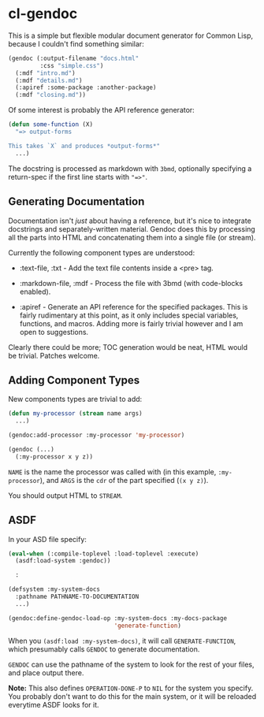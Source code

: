 # cl-gendoc

This is a simple but flexible modular document generator for Common
Lisp, because I couldn't find something similar:

```lisp
(gendoc (:output-filename "docs.html"
         :css "simple.css")
  (:mdf "intro.md")
  (:mdf "details.md")
  (:apiref :some-package :another-package)
  (:mdf "closing.md"))
```

Of some interest is probably the API reference generator:

```lisp
(defun some-function (X)
  "=> output-forms

This takes `X` and produces *output-forms*"
  ...)
```

The docstring is processed as markdown with `3bmd`, optionally
specifying a return-spec if the first line starts with `"=>"`.

## Generating Documentation

Documentation isn't *just* about having a reference, but it's nice to
integrate docstrings and separately-written material.  Gendoc does
this by processing all the parts into HTML and concatenating them into
a single file (or stream).

Currently the following component types are understood:

* :text-file, :txt - Add the text file contents inside a &lt;pre&gt;
  tag.

* :markdown-file, :mdf - Process the file with 3bmd (with code-blocks
  enabled).

* :apiref - Generate an API reference for the specified packages. This
  is fairly rudimentary at this point, as it only includes special
  variables, functions, and macros.  Adding more is fairly trivial
  however and I am open to suggestions.

Clearly there could be more; TOC generation would be neat, HTML would
be trivial.  Patches welcome.

## Adding Component Types

New components types are trivial to add:

```lisp
(defun my-processor (stream name args)
  ...)

(gendoc:add-processor :my-processor 'my-processor)

(gendoc (...)
  (:my-processor x y z))
```

`NAME` is the name the processor was called with (in this example,
`:my-processor`), and `ARGS` is the `cdr` of the part specified (`(x y z)`).

You should output HTML to `STREAM`.

## ASDF

In your ASD file specify:

```lisp
(eval-when (:compile-toplevel :load-toplevel :execute)
  (asdf:load-system :gendoc))

  :

(defsystem :my-system-docs
  :pathname PATHNAME-TO-DOCUMENTATION
  ...)

(gendoc:define-gendoc-load-op :my-system-docs :my-docs-package
                              'generate-function)
```

When you `(asdf:load :my-system-docs)`, it will call
`GENERATE-FUNCTION`, which presumably calls `GENDOC` to generate
documentation.

`GENDOC` can use the pathname of the system to look for the rest of
your files, and place output there.

**Note:** This also defines `OPERATION-DONE-P` to `NIL` for the system
you specify.  You probably don't want to do this for the main system,
or it will be reloaded everytime ASDF looks for it.
